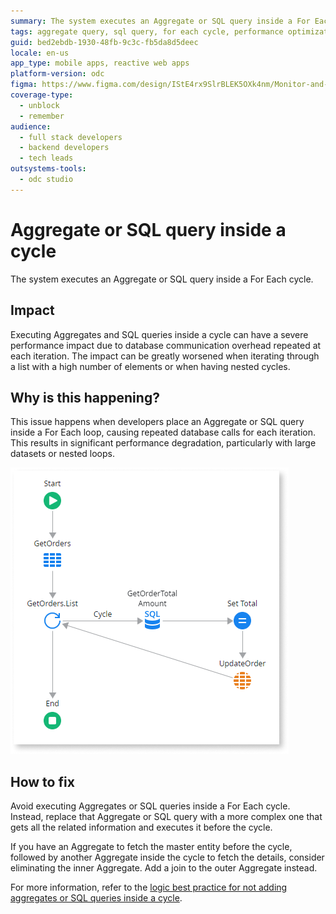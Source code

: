 ```yaml
---
summary: The system executes an Aggregate or SQL query inside a For Each cycle.
tags: aggregate query, sql query, for each cycle, performance optimization, database calls
guid: bed2ebdb-1930-48fb-9c3c-fb5da8d5deec
locale: en-us
app_type: mobile apps, reactive web apps
platform-version: odc
figma: https://www.figma.com/design/IStE4rx9SlrBLEK5OXk4nm/Monitor-and-troubleshoot-apps?node-id=3525-176&t=ZHJybqzEUX6B7aIU-1
coverage-type:
  - unblock
  - remember
audience:
  - full stack developers
  - backend developers
  - tech leads
outsystems-tools:
  - odc studio
---
```

# Aggregate or SQL query inside a cycle

The system executes an Aggregate or SQL query inside a For Each cycle.

## Impact

Executing Aggregates and SQL queries inside a cycle can have a severe performance impact due to database communication overhead repeated at each iteration. The impact can be greatly worsened when iterating through a list with a high number of elements or when having nested cycles.

## Why is this happening?

This issue happens when developers place an Aggregate or SQL query inside a For Each loop, causing repeated database calls for each iteration. This results in significant performance degradation, particularly with large datasets or nested loops.

![An action flow diagram showing a SQL query node inside a For Each loop.](images/odcs-inside-cycle.png "Action Flow with SQL Query Inside For Each Loop")

## How to fix

Avoid executing Aggregates or SQL queries inside a For Each cycle. Instead, replace that Aggregate or SQL query with a more complex one that gets all the related information and executes it before the cycle.

If you have an Aggregate to fetch the master entity before the cycle, followed by another Aggregate inside the cycle to fetch the details, consider eliminating the inner Aggregate. Add a join to the outer Aggregate instead.

For more information, refer to the [logic best practice for not adding aggregates or SQL queries inside a cycle](../../../building-apps/logic/best-practices-logic.md#aggregates-inside-cycle).
